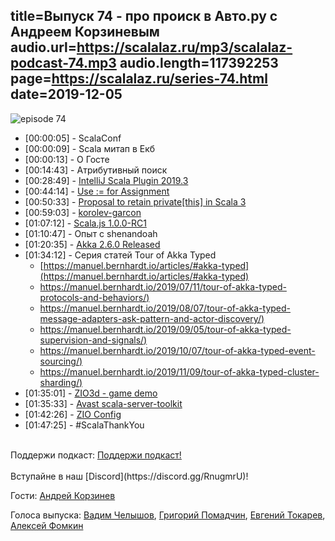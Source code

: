 title=Выпуск 74 - про происк в Авто.ру с Андреем Корзиневым
audio.url=https://scalalaz.ru/mp3/scalalaz-podcast-74.mp3
audio.length=117392253
page=https://scalalaz.ru/series-74.html
date=2019-12-05
----
![episode 74](https://scalalaz.ru/img/episode74.jpg)

* [00:00:05] - ScalaConf
* [00:00:09] - Scala митап в Екб
* [00:00:13] - O Госте
* [00:14:43] - Aтрибутивный поиск
* [00:28:49] - [IntelliJ Scala Plugin 2019.3](https://blog.jetbrains.com/scala/2019/11/28/intellij-scala-plugin-2019-3-method-chain-hints-scala-repl-scala-worksheet-and-scalatest-improvements/)
* [00:44:14] - [Use := for Assignment](https://github.com/lampepfl/dotty/issues/7598)
* [00:50:33] - [Proposal to retain private[this] in Scala 3](https://contributors.scala-lang.org/t/proposal-to-retain-private-this-in-scala-3/3829)
* [00:59:03] - [korolev-garcon](https://github.com/fomkin/korolev-garcon)
* [01:07:12] - [Scala.js 1.0.0-RC1](https://www.scala-js.org/news/2019/11/26/announcing-scalajs-1.0.0-RC1/)
* [01:10:47] - Опыт с shenandoah
* [01:20:35] - [Akka 2.6.0 Released](https://akka.io/blog/news/2019/11/06/akka-2.6.0-released)
* [01:34:12] - Серия статей Tour of Akka Typed
    - [https://manuel.bernhardt.io/articles/#akka-typed](https://manuel.bernhardt.io/articles/#akka-typed)
    - [https://manuel.bernhardt.io/2019/07/11/tour-of-akka-typed-protocols-and-behaviors/)](https://manuel.bernhardt.io/2019/07/11/tour-of-akka-typed-protocols-and-behaviors/)
    - [https://manuel.bernhardt.io/2019/08/07/tour-of-akka-typed-message-adapters-ask-pattern-and-actor-discovery/)](https://manuel.bernhardt.io/2019/08/07/tour-of-akka-typed-message-adapters-ask-pattern-and-actor-discovery/)
    - [https://manuel.bernhardt.io/2019/09/05/tour-of-akka-typed-supervision-and-signals/)](https://manuel.bernhardt.io/2019/09/05/tour-of-akka-typed-supervision-and-signals/)
    - [https://manuel.bernhardt.io/2019/10/07/tour-of-akka-typed-event-sourcing/)](https://manuel.bernhardt.io/2019/10/07/tour-of-akka-typed-event-sourcing/)
    - [https://manuel.bernhardt.io/2019/11/09/tour-of-akka-typed-cluster-sharding/)](https://manuel.bernhardt.io/2019/11/09/tour-of-akka-typed-cluster-sharding/)
* [01:35:01] - [ZIO3d - game demo](https://github.com/wongelz/zio3d)
* [01:35:33] - [Avast scala-server-toolkit](https://github.com/avast/scala-server-toolkit)
* [01:42:26] - [ZIO Config](https://zio.github.io/zio-config/)
* [01:47:25] - #ScalaThankYou

<br/>
Поддержи подкаст:
<a href="https://www.patreon.com/bePatron?u=8074802" data-patreon-widget-type="become-patron-button">Поддержи подкаст!</a><script async src="https://c6.patreon.com/becomePatronButton.bundle.js"></script>
<br/>

<br/>
Вступайне в наш [Discord](https://discord.gg/RnugmrU)! 
<br/>

Гости:
[Андрей Корзинев](t.me/fellrond)

Голоса выпуска:
[Вадим Челышов](http://github.com/dos65),
[Григорий Помадчин](https://github.com/pomadchin),
[Евгений Токарев](https://twitter.com/strobegen),
[Алексей Фомкин](http://github.com/fomkin)
